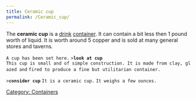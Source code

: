 ```yaml
---
title: Ceramic cup
permalink: /Ceramic_cup/
---
```


The **ceramic cup** is a [drink](Food_%26_Drink#Drink "wikilink")
[container](container "wikilink"). It can contain a bit less then 1
pound worth of liquid. It is worth around 5 copper and is sold at many
general stores and taverns.

`A cup has been set here.`
`>`**`look at cup`**
`This cup is small and of simple construction. It is made from clay, glazed and`
`fired to produce a fine but utilitarian container.`

`>`**`consider cup`**
`It is a ceramic cup.`
`It weighs a few ounces.`

[Category: Containers](Category:_Containers "wikilink")